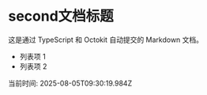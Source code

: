 
# second文档标题

这是通过 TypeScript 和 Octokit 自动提交的 Markdown 文档。

- 列表项 1
- 列表项 2

当前时间: 2025-08-05T09:30:19.984Z
